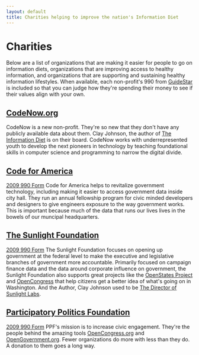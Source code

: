 ```yaml
---
layout: default
title: Charities helping to improve the nation's Information Diet
---
```

# Charities
Below are a list of organizations that are making it easier for people to go on information diets, organizations that are improving access to healthy information, and organizations that are supporting and sustaining healthy information lifestyles. When available, each non-profit's 990 from [GuideStar](http://guidestar.org) is included so that you can judge how they're spending their money to see if their values align with your own.

## [CodeNow.org](http://codenow.org)
CodeNow is a new non-profit. They're so new that they don't have any publicly available data about them. Clay Johnson, the author of [The Information Diet](http://amzn.to/infodiet) is on their board. CodeNow works with underrepresented youth to develop the next pioneers in technology by teaching foundational skills in computer science and programming to narrow the digital divide.

## [Code for America](http://codeforamerica.org)
[2009 990 Form](http://www.guidestar.org/FinDocuments//2009/271/067/2009-271067272-06922bc4-Z.pdf)
Code for America helps to revitalize government technology, including making it easier to access government data inside city hall. They run an annual fellowship program for civic minded developers and designers to give engineers exposure to the way government works. This is important because much of the data that runs our lives lives in the bowels of our muncipal headquarters.

## [The Sunlight Foundation](http://sunlightfoundation.com)
[2009 990 Form](http://www.guidestar.org/FinDocuments/2009/203/903/2009-203903427-06683163-9.pdf)
The Sunlight Foundation focuses on opening up government at the federal level to make the executive and legislative branches of government more accountable. Primarily focused on campaign finance data and the data around corporate influence on government, the Sunlight Foundation also supports great projects like the [OpenStates Project](http://openstates.org) and [OpenCongress](http://opencongress.org) that help citizens get a better idea of what's going on in Washington. And the Author, Clay Johnson used to be [The Director of Sunlight Labs](http://sunlightlabs.com).

## [Participatory Politics Foundation](http://www.participatorypolitics.org/)
[2009 990 Form](http://www.guidestar.org/FinDocuments/2009/262/296/2009-262296822-06513f53-9.pdf)
PPF's mission is to increase civic engagement. They're the people behind the amazing tools [OpenCongress.org](http://opencongress.org) and [OpenGovernment.org](http://opengovernment.org). Fewer organizations do more with less than they do. A donation to them goes a long way.

